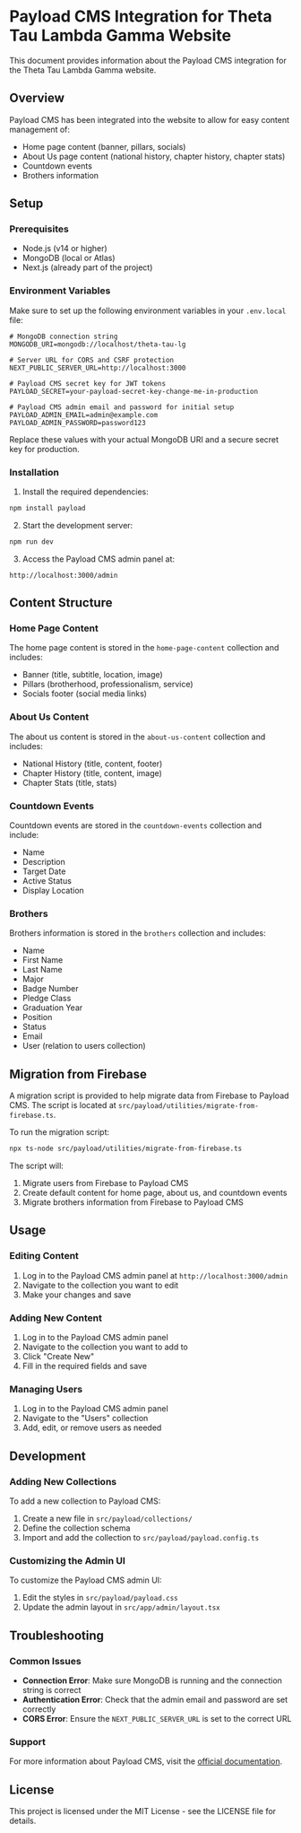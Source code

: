 # Payload CMS Integration for Theta Tau Lambda Gamma Website

This document provides information about the Payload CMS integration for the Theta Tau Lambda Gamma website.

## Overview

Payload CMS has been integrated into the website to allow for easy content management of:

- Home page content (banner, pillars, socials)
- About Us page content (national history, chapter history, chapter stats)
- Countdown events
- Brothers information

## Setup

### Prerequisites

- Node.js (v14 or higher)
- MongoDB (local or Atlas)
- Next.js (already part of the project)

### Environment Variables

Make sure to set up the following environment variables in your `.env.local` file:

```
# MongoDB connection string
MONGODB_URI=mongodb://localhost/theta-tau-lg

# Server URL for CORS and CSRF protection
NEXT_PUBLIC_SERVER_URL=http://localhost:3000

# Payload CMS secret key for JWT tokens
PAYLOAD_SECRET=your-payload-secret-key-change-me-in-production

# Payload CMS admin email and password for initial setup
PAYLOAD_ADMIN_EMAIL=admin@example.com
PAYLOAD_ADMIN_PASSWORD=password123
```

Replace these values with your actual MongoDB URI and a secure secret key for production.

### Installation

1. Install the required dependencies:

```bash
npm install payload
```

2. Start the development server:

```bash
npm run dev
```

3. Access the Payload CMS admin panel at:

```
http://localhost:3000/admin
```

## Content Structure

### Home Page Content

The home page content is stored in the `home-page-content` collection and includes:

- Banner (title, subtitle, location, image)
- Pillars (brotherhood, professionalism, service)
- Socials footer (social media links)

### About Us Content

The about us content is stored in the `about-us-content` collection and includes:

- National History (title, content, footer)
- Chapter History (title, content, image)
- Chapter Stats (title, stats)

### Countdown Events

Countdown events are stored in the `countdown-events` collection and include:

- Name
- Description
- Target Date
- Active Status
- Display Location

### Brothers

Brothers information is stored in the `brothers` collection and includes:

- Name
- First Name
- Last Name
- Major
- Badge Number
- Pledge Class
- Graduation Year
- Position
- Status
- Email
- User (relation to users collection)

## Migration from Firebase

A migration script is provided to help migrate data from Firebase to Payload CMS. The script is located at `src/payload/utilities/migrate-from-firebase.ts`.

To run the migration script:

```bash
npx ts-node src/payload/utilities/migrate-from-firebase.ts
```

The script will:

1. Migrate users from Firebase to Payload CMS
2. Create default content for home page, about us, and countdown events
3. Migrate brothers information from Firebase to Payload CMS

## Usage

### Editing Content

1. Log in to the Payload CMS admin panel at `http://localhost:3000/admin`
2. Navigate to the collection you want to edit
3. Make your changes and save

### Adding New Content

1. Log in to the Payload CMS admin panel
2. Navigate to the collection you want to add to
3. Click "Create New"
4. Fill in the required fields and save

### Managing Users

1. Log in to the Payload CMS admin panel
2. Navigate to the "Users" collection
3. Add, edit, or remove users as needed

## Development

### Adding New Collections

To add a new collection to Payload CMS:

1. Create a new file in `src/payload/collections/`
2. Define the collection schema
3. Import and add the collection to `src/payload/payload.config.ts`

### Customizing the Admin UI

To customize the Payload CMS admin UI:

1. Edit the styles in `src/payload/payload.css`
2. Update the admin layout in `src/app/admin/layout.tsx`

## Troubleshooting

### Common Issues

- **Connection Error**: Make sure MongoDB is running and the connection string is correct
- **Authentication Error**: Check that the admin email and password are set correctly
- **CORS Error**: Ensure the `NEXT_PUBLIC_SERVER_URL` is set to the correct URL

### Support

For more information about Payload CMS, visit the [official documentation](https://payloadcms.com/docs).

## License

This project is licensed under the MIT License - see the LICENSE file for details.
